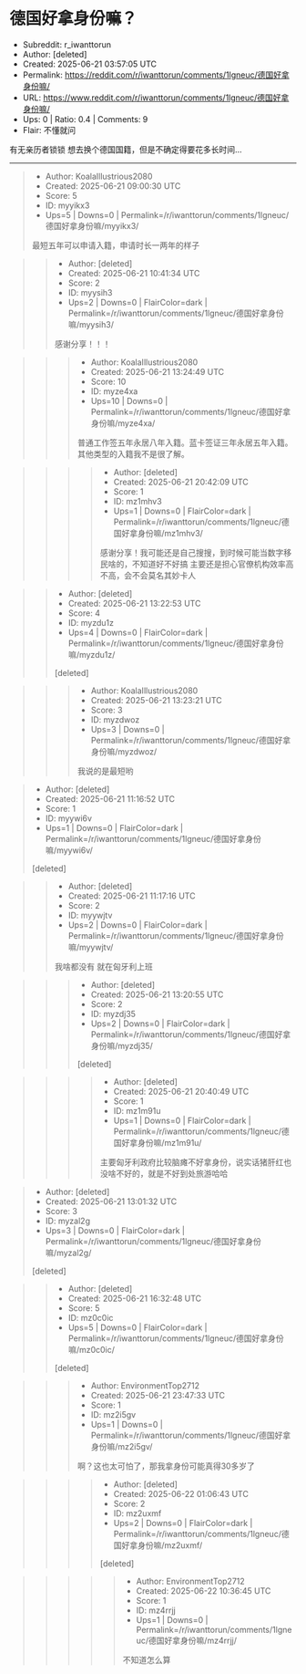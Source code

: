 # 德国好拿身份嘛？

- Subreddit: r_iwanttorun
- Author: [deleted]
- Created: 2025-06-21 03:57:05 UTC
- Permalink: https://reddit.com/r/iwanttorun/comments/1lgneuc/德国好拿身份嘛/
- URL: https://www.reddit.com/r/iwanttorun/comments/1lgneuc/德国好拿身份嘛/
- Ups: 0 | Ratio: 0.4 | Comments: 9
- Flair: 不懂就问


有无亲历者锁锁 想去换个德国国籍，但是不确定得要花多长时间…


---

> - Author: KoalaIllustrious2080
> - Created: 2025-06-21 09:00:30 UTC
> - Score: 5
> - ID: myyikx3
> - Ups=5 | Downs=0 | Permalink=/r/iwanttorun/comments/1lgneuc/德国好拿身份嘛/myyikx3/
>
> 最短五年可以申请入籍，申请时长一两年的样子

>> - Author: [deleted]
>> - Created: 2025-06-21 10:41:34 UTC
>> - Score: 2
>> - ID: myysih3
>> - Ups=2 | Downs=0 | FlairColor=dark | Permalink=/r/iwanttorun/comments/1lgneuc/德国好拿身份嘛/myysih3/
>>
>> 感谢分享！！！

>>> - Author: KoalaIllustrious2080
>>> - Created: 2025-06-21 13:24:49 UTC
>>> - Score: 10
>>> - ID: myze4xa
>>> - Ups=10 | Downs=0 | Permalink=/r/iwanttorun/comments/1lgneuc/德国好拿身份嘛/myze4xa/
>>>
>>> 普通工作签五年永居八年入籍。蓝卡签证三年永居五年入籍。其他类型的入籍我不是很了解。

>>>> - Author: [deleted]
>>>> - Created: 2025-06-21 20:42:09 UTC
>>>> - Score: 1
>>>> - ID: mz1mhv3
>>>> - Ups=1 | Downs=0 | FlairColor=dark | Permalink=/r/iwanttorun/comments/1lgneuc/德国好拿身份嘛/mz1mhv3/
>>>>
>>>> 感谢分享！我可能还是自己搜搜，到时候可能当数字移民啥的，不知道好不好搞
>>>> 主要还是担心官僚机构效率高不高，会不会莫名其妙卡人

>> - Author: [deleted]
>> - Created: 2025-06-21 13:22:53 UTC
>> - Score: 4
>> - ID: myzdu1z
>> - Ups=4 | Downs=0 | FlairColor=dark | Permalink=/r/iwanttorun/comments/1lgneuc/德国好拿身份嘛/myzdu1z/
>>
>> [deleted]

>>> - Author: KoalaIllustrious2080
>>> - Created: 2025-06-21 13:23:21 UTC
>>> - Score: 3
>>> - ID: myzdwoz
>>> - Ups=3 | Downs=0 | Permalink=/r/iwanttorun/comments/1lgneuc/德国好拿身份嘛/myzdwoz/
>>>
>>> 我说的是最短哟

> - Author: [deleted]
> - Created: 2025-06-21 11:16:52 UTC
> - Score: 1
> - ID: myywi6v
> - Ups=1 | Downs=0 | FlairColor=dark | Permalink=/r/iwanttorun/comments/1lgneuc/德国好拿身份嘛/myywi6v/
>
> [deleted]

>> - Author: [deleted]
>> - Created: 2025-06-21 11:17:16 UTC
>> - Score: 2
>> - ID: myywjtv
>> - Ups=2 | Downs=0 | FlairColor=dark | Permalink=/r/iwanttorun/comments/1lgneuc/德国好拿身份嘛/myywjtv/
>>
>> 我啥都没有 就在匈牙利上班

>>> - Author: [deleted]
>>> - Created: 2025-06-21 13:20:55 UTC
>>> - Score: 2
>>> - ID: myzdj35
>>> - Ups=2 | Downs=0 | FlairColor=dark | Permalink=/r/iwanttorun/comments/1lgneuc/德国好拿身份嘛/myzdj35/
>>>
>>> [deleted]

>>>> - Author: [deleted]
>>>> - Created: 2025-06-21 20:40:49 UTC
>>>> - Score: 1
>>>> - ID: mz1m91u
>>>> - Ups=1 | Downs=0 | FlairColor=dark | Permalink=/r/iwanttorun/comments/1lgneuc/德国好拿身份嘛/mz1m91u/
>>>>
>>>> 主要匈牙利政府比较脑瘫不好拿身份，说实话猪肝红也没啥不好的，就是不好到处旅游哈哈

> - Author: [deleted]
> - Created: 2025-06-21 13:01:32 UTC
> - Score: 3
> - ID: myzal2g
> - Ups=3 | Downs=0 | FlairColor=dark | Permalink=/r/iwanttorun/comments/1lgneuc/德国好拿身份嘛/myzal2g/
>
> [deleted]

>> - Author: [deleted]
>> - Created: 2025-06-21 16:32:48 UTC
>> - Score: 5
>> - ID: mz0c0ic
>> - Ups=5 | Downs=0 | FlairColor=dark | Permalink=/r/iwanttorun/comments/1lgneuc/德国好拿身份嘛/mz0c0ic/
>>
>> [deleted]

>>> - Author: EnvironmentTop2712
>>> - Created: 2025-06-21 23:47:33 UTC
>>> - Score: 1
>>> - ID: mz2i5gv
>>> - Ups=1 | Downs=0 | Permalink=/r/iwanttorun/comments/1lgneuc/德国好拿身份嘛/mz2i5gv/
>>>
>>> 啊？这也太可怕了，那我拿身份可能真得30多岁了

>>>> - Author: [deleted]
>>>> - Created: 2025-06-22 01:06:43 UTC
>>>> - Score: 2
>>>> - ID: mz2uxmf
>>>> - Ups=2 | Downs=0 | FlairColor=dark | Permalink=/r/iwanttorun/comments/1lgneuc/德国好拿身份嘛/mz2uxmf/
>>>>
>>>> [deleted]

>>>>> - Author: EnvironmentTop2712
>>>>> - Created: 2025-06-22 10:36:45 UTC
>>>>> - Score: 1
>>>>> - ID: mz4rrjj
>>>>> - Ups=1 | Downs=0 | Permalink=/r/iwanttorun/comments/1lgneuc/德国好拿身份嘛/mz4rrjj/
>>>>>
>>>>> 不知道怎么算
